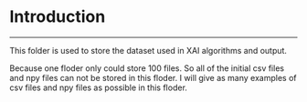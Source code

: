 # Introduction
---------------------------------------------------------------------
This folder is used to store the dataset used in XAI algorithms and output.  

Because one floder only could store 100 files. So all of the initial csv files and npy files can not be stored in this floder. I will give as many examples of csv files and npy files as possible in this floder.    

